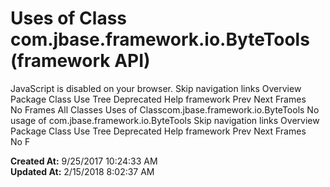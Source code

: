 # Uses of Class com.jbase.framework.io.ByteTools (framework   API)

JavaScript is disabled on your browser. Skip navigation links Overview Package Class Use Tree Deprecated Help framework Prev Next Frames No Frames All Classes Uses of Classcom.jbase.framework.io.ByteTools No usage of com.jbase.framework.io.ByteTools Skip navigation links Overview Package Class Use Tree Deprecated Help framework Prev Next Frames No F  

**Created At:** 9/25/2017 10:24:33 AM  
**Updated At:** 2/15/2018 8:02:37 AM  

